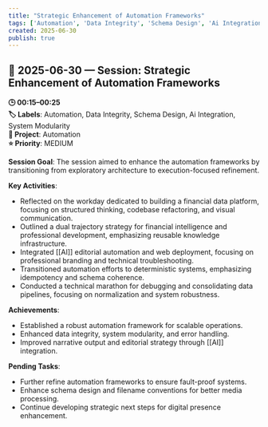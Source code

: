 ```yaml
---
title: "Strategic Enhancement of Automation Frameworks"
tags: ['Automation', 'Data Integrity', 'Schema Design', 'Ai Integration', 'System Modularity']
created: 2025-06-30
publish: true
---
```


## 📅 2025-06-30 — Session: Strategic Enhancement of Automation Frameworks

**🕒 00:15–00:25**  
**🏷️ Labels**: Automation, Data Integrity, Schema Design, Ai Integration, System Modularity  
**📂 Project**: Automation  
**⭐ Priority**: MEDIUM  


**Session Goal**: The session aimed to enhance the automation frameworks by transitioning from exploratory architecture to execution-focused refinement.

**Key Activities**: 
- Reflected on the workday dedicated to building a financial data platform, focusing on structured thinking, codebase refactoring, and visual communication.
- Outlined a dual trajectory strategy for financial intelligence and professional development, emphasizing reusable knowledge infrastructure.
- Integrated [[AI]] editorial automation and web deployment, focusing on professional branding and technical troubleshooting.
- Transitioned automation efforts to deterministic systems, emphasizing idempotency and schema coherence.
- Conducted a technical marathon for debugging and consolidating data pipelines, focusing on normalization and system robustness.

**Achievements**: 
- Established a robust automation framework for scalable operations.
- Enhanced data integrity, system modularity, and error handling.
- Improved narrative output and editorial strategy through [[AI]] integration.

**Pending Tasks**:
- Further refine automation frameworks to ensure fault-proof systems.
- Enhance schema design and filename conventions for better media processing.
- Continue developing strategic next steps for digital presence enhancement.
